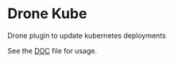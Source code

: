 # Drone Kube

Drone plugin to update kubernetes deployments

See the [DOC](DOCS.md) file for usage. 


